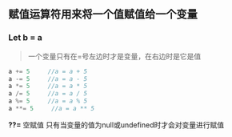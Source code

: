 ## 赋值运算符用来将一个值赋值给一个变量

### Let b = a

> 一个变量只有在=号左边时才是变量，在右边时是它是值

~~~javascript
a += 5     //a = a + 5
a -= 5     //a = a - 5
a *= 5     //a = a * 5
a /= 5     //a = a / 5
a %= 5     //a = a % 5
a **= 5     //a = a ** 5
~~~

**??=**   空赋值
只有当变量的值为null或undefined时才会对变量进行赋值







